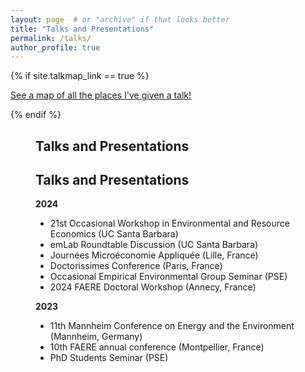 ```yaml
---
layout: page  # or "archive" if that looks better
title: "Talks and Presentations"
permalink: /talks/
author_profile: true
---
```


{% if site.talkmap_link == true %}
<p style="text-decoration:underline;"><a href="/talkmap.html">See a map of all the places I've given a talk!</a></p>
{% endif %}

<div style="padding-left: 40px;">  <!-- Adjust padding-left to shift content -->
    <h2>Talks and Presentations</h2>
    
## Talks and Presentations

<!-- You can use Markdown for each talk entry, and HTML for styling if needed -->

**2024**  
- 21st Occasional Workshop in Environmental and Resource Economics (UC Santa Barbara)
- emLab Roundtable Discussion (UC Santa Barbara)
- Journées Microéconomie Appliquée (Lille, France)
- Doctorissimes Conference (Paris, France)
- Occasional Empirical Environmental Group Seminar (PSE)
- 2024 FAERE Doctoral Workshop (Annecy, France)

**2023**
- 11th Mannheim Conference on Energy and the Environment (Mannheim, Germany)
- 10th FAERE annual conference (Montpellier, France)
- PhD Students Seminar (PSE)

<!-- Add more talks as needed -->
